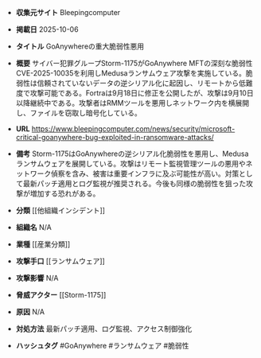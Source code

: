 - **収集元サイト**
Bleepingcomputer

- **掲載日**
2025-10-06

- **タイトル**
GoAnywhereの重大脆弱性悪用

- **概要**
サイバー犯罪グループStorm-1175がGoAnywhere MFTの深刻な脆弱性CVE-2025-10035を利用しMedusaランサムウェア攻撃を実施している。脆弱性は信頼されていないデータの逆シリアル化に起因し、リモートから低難度で攻撃可能である。Fortraは9月18日に修正を公開したが、攻撃は9月10日以降継続中である。攻撃者はRMMツールを悪用しネットワーク内を横展開し、ファイルを窃取し暗号化している。

- **URL**
https://www.bleepingcomputer.com/news/security/microsoft-critical-goanywhere-bug-exploited-in-ransomware-attacks/

- **備考**
Storm-1175はGoAnywhereの逆シリアル化脆弱性を悪用し、Medusaランサムウェアを展開している。攻撃はリモート監視管理ツールの悪用やネットワーク偵察を含み、被害は重要インフラに及ぶ可能性が高い。対策として最新パッチ適用とログ監視が推奨される。今後も同様の脆弱性を狙った攻撃が増加する恐れがある。

- **分類**
[[他組織インシデント]]

- **組織名**
N/A

- **業種**
[[産業分類]]

- **攻撃手口**
[[ランサムウェア]]

- **攻撃影響**
N/A

- **脅威アクター**
[[Storm-1175]]

- **原因**
N/A

- **対処方法**
最新パッチ適用、ログ監視、アクセス制御強化

- **ハッシュタグ**
#GoAnywhere #ランサムウェア #脆弱性
